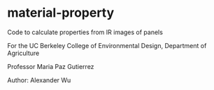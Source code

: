 # material-property

Code to calculate properties from IR images of panels

For the UC Berkeley College of Environmental Design, Department of Agriculture

Professor Maria Paz Gutierrez

Author: Alexander Wu
